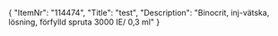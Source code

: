 {
  "ItemNr": "114474",
  "Title": "test",
  "Description": "Binocrit, inj-vätska, lösning, förfylld spruta 3000 IE/ 0,3 ml"
}